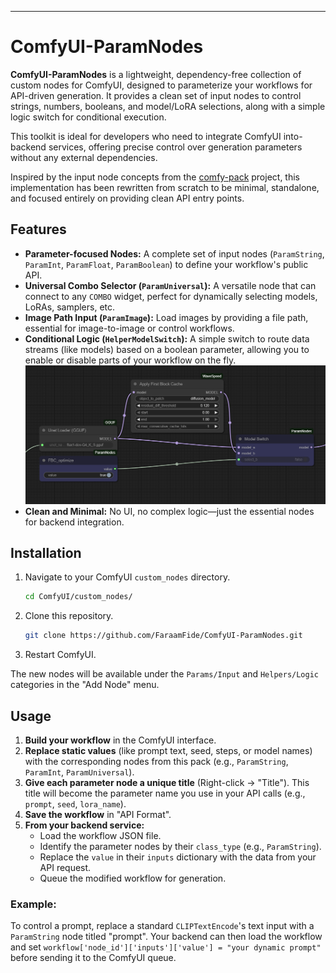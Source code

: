 ---

# ComfyUI-ParamNodes

**ComfyUI-ParamNodes** is a lightweight, dependency-free collection of custom nodes for ComfyUI, designed to parameterize your workflows for API-driven generation. It provides a clean set of input nodes to control strings, numbers, booleans, and model/LoRA selections, along with a simple logic switch for conditional execution.

This toolkit is ideal for developers who need to integrate ComfyUI into-backend services, offering precise control over generation parameters without any external dependencies.

Inspired by the input node concepts from the [comfy-pack](https://github.com/bentoml/comfy-pack) project, this implementation has been rewritten from scratch to be minimal, standalone, and focused entirely on providing clean API entry points.

## Features

-   **Parameter-focused Nodes:** A complete set of input nodes (`ParamString`, `ParamInt`, `ParamFloat`, `ParamBoolean`) to define your workflow's public API.
-   **Universal Combo Selector (`ParamUniversal`):** A versatile node that can connect to any `COMBO` widget, perfect for dynamically selecting models, LoRAs, samplers, etc.
-   **Image Path Input (`ParamImage`):** Load images by providing a file path, essential for image-to-image or control workflows.
-   **Conditional Logic (`HelperModelSwitch`):** A simple switch to route data streams (like models) based on a boolean parameter, allowing you to enable or disable parts of your workflow on the fly.
![alt text](assets/model_switch_example.png)
-   **Clean and Minimal:** No UI, no complex logic—just the essential nodes for backend integration.

## Installation

1.  Navigate to your ComfyUI `custom_nodes` directory.
    ```bash
    cd ComfyUI/custom_nodes/
    ```

2.  Clone this repository.
    ```bash
    git clone https://github.com/FaraamFide/ComfyUI-ParamNodes.git
    ```

3.  Restart ComfyUI.

The new nodes will be available under the `Params/Input` and `Helpers/Logic` categories in the "Add Node" menu.

## Usage

1.  **Build your workflow** in the ComfyUI interface.
2.  **Replace static values** (like prompt text, seed, steps, or model names) with the corresponding nodes from this pack (e.g., `ParamString`, `ParamInt`, `ParamUniversal`).
3.  **Give each parameter node a unique title** (Right-click -> "Title"). This title will become the parameter name you use in your API calls (e.g., `prompt`, `seed`, `lora_name`).
4.  **Save the workflow** in "API Format".
5.  **From your backend service:**
    -   Load the workflow JSON file.
    -   Identify the parameter nodes by their `class_type` (e.g., `ParamString`).
    -   Replace the `value` in their `inputs` dictionary with the data from your API request.
    -   Queue the modified workflow for generation.

### Example:

To control a prompt, replace a standard `CLIPTextEncode`'s text input with a `ParamString` node titled "prompt". Your backend can then load the workflow and set `workflow['node_id']['inputs']['value'] = "your dynamic prompt"` before sending it to the ComfyUI queue.
